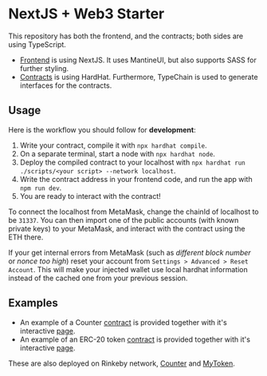 # NextJS + Web3 Starter

This repository has both the frontend, and the contracts; both sides are using TypeScript.

- [Frontend](./frontend/) is using NextJS. It uses MantineUI, but also supports SASS for further styling.
- [Contracts](./contracts/) is using HardHat. Furthermore, TypeChain is used to generate interfaces for the contracts.

## Usage

Here is the workflow you should follow for **development**:

1. Write your contract, compile it with `npx hardhat compile`.
2. On a separate terminal, start a node with `npx hardhat node`.
3. Deploy the compiled contract to your localhost with `npx hardhat run ./scripts/<your script> --network localhost`.
4. Write the contract address in your frontend code, and run the app with `npm run dev`.
5. You are ready to interact with the contract!

To connect the localhost from MetaMask, change the chainId of localhost to be `31337`. You can then import one of the public accounts (with known private keys) to your MetaMask, and interact with the contract using the ETH there.

If your get internal errors from MetaMask (such as _different block number_ or _nonce too high_) reset your account from `Settings > Advanced > Reset Account`. This will make your injected wallet use local hardhat information instead of the cached one from your previous session.

## Examples

- An example of a Counter [contract](./contracts/contracts/Counter.sol) is provided together with it's interactive [page](./frontend/pages/counter.tsx).
- An example of an ERC-20 token [contract](./contracts/contracts/MyToken.sol) is provided together with it's interactive [page](./frontend/pages/mytoken.tsx).

These are also deployed on Rinkeby network, [Counter](https://rinkeby.etherscan.io/address/0x7C9f4AA2fe39c7F5E9E18626D2CDF577af12a47D) and [MyToken](https://rinkeby.etherscan.io/address/0x1B7D3ea00f8e8142A5DFba8F95ceA8048eBC1bEC).

